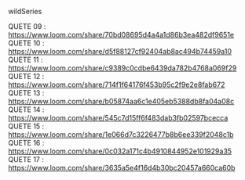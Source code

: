 wildSeries 

QUETE 09 : https://www.loom.com/share/70bd08695d4a4a1d86b3ea482df9651e  
QUETE 10 : https://www.loom.com/share/d5f88127cf92404ab8ac494b74459a10  
QUETE 11 : https://www.loom.com/share/c9389c0cdbe6439da782b4768a069f29  
QUETE 12 : https://www.loom.com/share/714f1f64176f453b95c2f9e2e8fab672  
QUETE 13 : https://www.loom.com/share/b05874aa6c1e405eb5388db8fa04a08c  
QUETE 14 : https://www.loom.com/share/545c7d15ff6f483dab3fb02597bcecca  
QUETE 15 : https://www.loom.com/share/1e066d7c3226477b8b6ee339f2048c1b  
QUETE 16 : https://www.loom.com/share/0c032a171c4b4910844952e101929a35  
QUETE 17 : https://www.loom.com/share/3635a5e4f16d4b30bc20457a660ca60b
